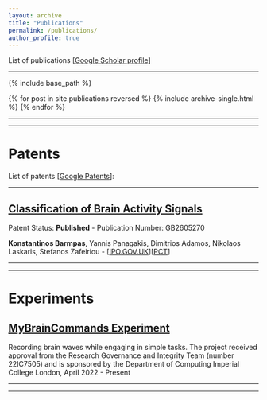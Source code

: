```yaml
---
layout: archive
title: "Publications"
permalink: /publications/
author_profile: true
---
```


List of publications [[Google Scholar profile](https://scholar.google.com/citations?user=JkRlsiQAAAAJ&hl=el&oi=ao)]

---

{% include base_path %}

{% for post in site.publications reversed %}
  {% include archive-single.html %}
{% endfor %}


---
---

# Patents

List of patents [[Google Patents](https://patents.google.com/?inventor=Barmpas+Konstantinos)]:

--- 

## [Classification of Brain Activity Signals](https://patentimages.storage.googleapis.com/f5/1e/9e/fdf699480cc79f/GB2605270A.pdf) 
Patent Status: **Published** - Publication Number: GB2605270 <br />

**Konstantinos Barmpas**, Yannis Panagakis, Dimitrios Adamos, Nikolaos Laskaris, Stefanos Zafeiriou - [[IPO.GOV.UK](https://www.ipo.gov.uk/p-ipsum/Case/PublicationNumber/GB2605270)][[PCT](https://patentscope.wipo.int/search/en/detail.jsf?docId=WO2023148471&_cid=P12-LT5KQI-42101-1)]

--- 
--- 

# Experiments

## [MyBrainCommands Experiment](https://mybraincommands.doc.ic.ac.uk/) 
Recording brain waves while engaging in simple tasks. The project received approval from the Research Governance and Integrity Team (number 22IC7505) and is sponsored by the Department of Computing Imperial College London, April 2022 - Present

--- 
--- 

